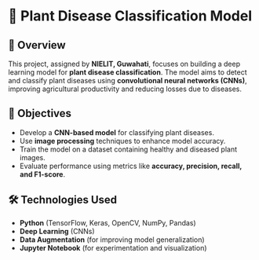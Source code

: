 # 🌿 Plant Disease Classification Model

## 📌 Overview
This project, assigned by **NIELIT, Guwahati**, focuses on building a deep learning model for **plant disease classification**. The model aims to detect and classify plant diseases using **convolutional neural networks (CNNs)**, improving agricultural productivity and reducing losses due to diseases.

## 🎯 Objectives
- Develop a **CNN-based model** for classifying plant diseases.
- Use **image processing** techniques to enhance model accuracy.
- Train the model on a dataset containing healthy and diseased plant images.
- Evaluate performance using metrics like **accuracy, precision, recall, and F1-score**.

## 🛠️ Technologies Used
- **Python** (TensorFlow, Keras, OpenCV, NumPy, Pandas)
- **Deep Learning** (CNNs)
- **Data Augmentation** (for improving model generalization)
- **Jupyter Notebook** (for experimentation and visualization)


